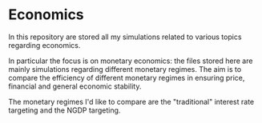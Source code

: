 # Economics
In this repository are stored all my simulations related to various topics regarding economics. 

In particular the focus is on monetary economics: the files stored here are mainly simulations regarding different monetary regimes. The aim is to compare the efficiency of different
monetary regimes in ensuring price, financial and general economic stability.

The monetary regimes I'd like to compare are the "traditional" interest rate targeting and the NGDP targeting.
